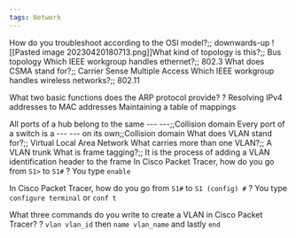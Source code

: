 ```yaml
---
tags: Network
---
```


How do you troubleshoot according to the OSI model?;; downwards-up
![[Pasted image 20230420180713.png]]What kind of topology is this?;; Bus topology
Which IEEE workgroup handles ethernet?;; 802.3
What does CSMA stand for?;; Carrier Sense Multiple Access
Which IEEE workgroup handles wireless networks?;; 802.11

What two basic functions does the ARP protocol provide?
?
Resolving IPv4 addresses to MAC addresses
Maintaining a table of mappings

All ports of a hub belong to the same --- ---;;Collision domain
Every port of a switch is a --- --- on its own;;Collision domain
What does VLAN stand for?;; Virtual Local Area Network
What carries more than one VLAN?;; A VLAN trunk
What is frame tagging?;; It is the process of adding a VLAN identification header to the frame
In Cisco Packet Tracer, how do you go from
`S1>`
to
`S1#`
?
You type `enable`

In Cisco Packet Tracer, how do you go from
`S1#`
to
`S1 (config) #`
?
You type `configure terminal` or `conf t`

What three commands do you write to create a VLAN in Cisco Packet Tracer?
?
`vlan vlan_id` then `name vlan_name` and lastly `end`

